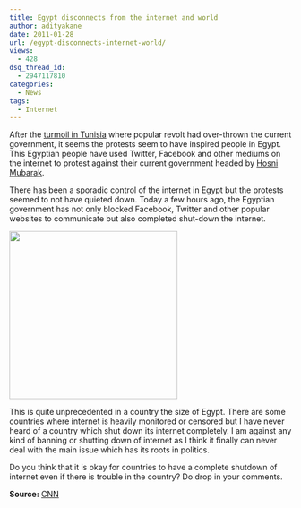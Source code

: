 ```yaml
---
title: Egypt disconnects from the internet and world
author: adityakane
date: 2011-01-28
url: /egypt-disconnects-internet-world/
views:
  - 428
dsq_thread_id:
  - 2947117810
categories:
  - News
tags:
  - Internet
---
```

After the <a href="http://en.wikipedia.org/wiki/2010-2011_Tunisian_uprising" onclick="_gaq.push(['_trackEvent', 'outbound-article', 'http://en.wikipedia.org/wiki/2010-2011_Tunisian_uprising', 'turmoil in Tunisia']);" >turmoil in Tunisia</a> where popular revolt had over-thrown the current government, it seems the protests seem to have inspired people in Egypt. This Egyptian people have used Twitter, Facebook and other mediums on the internet to protest against their current government headed by <a href="http://en.wikipedia.org/wiki/Hosni_Mubarak" onclick="_gaq.push(['_trackEvent', 'outbound-article', 'http://en.wikipedia.org/wiki/Hosni_Mubarak', 'Hosni Mubarak']);" >Hosni Mubarak</a>.

There has been a sporadic control of the internet in Egypt but the protests seemed to not have quieted down. Today a few hours ago, the Egyptian government has not only blocked Facebook, Twitter and other popular websites to communicate but also completed shut-down the internet.

<a rel="attachment wp-att-36731" href="http://devilsworkshop.org/egypt-disconnects-internet-world/egypt_bans_internet/"><img class="alignnone size-full wp-image-36731" title="Egypt_bans_internet" src="http://cdn.devilsworkshop.org/files/2011/01/Egypt_bans_internet.png" alt="" width="300" height="300" /></a>

This is quite unprecedented in a country the size of Egypt. There are some countries where internet is heavily monitored or censored but I have never heard of a country which shut down its internet completely. I am against any kind of banning or shutting down of internet as I think it finally can never deal with the main issue which has its roots in politics.

Do you think that it is okay for countries to have a complete shutdown of internet even if there is trouble in the country? Do drop in your comments.

**Source:** <a href="http://edition.cnn.com/2011/WORLD/africa/01/27/egypt.protests/index.html?hpt=T1" onclick="_gaq.push(['_trackEvent', 'outbound-article', 'http://edition.cnn.com/2011/WORLD/africa/01/27/egypt.protests/index.html?hpt=T1', 'CNN']);" >CNN</a>
